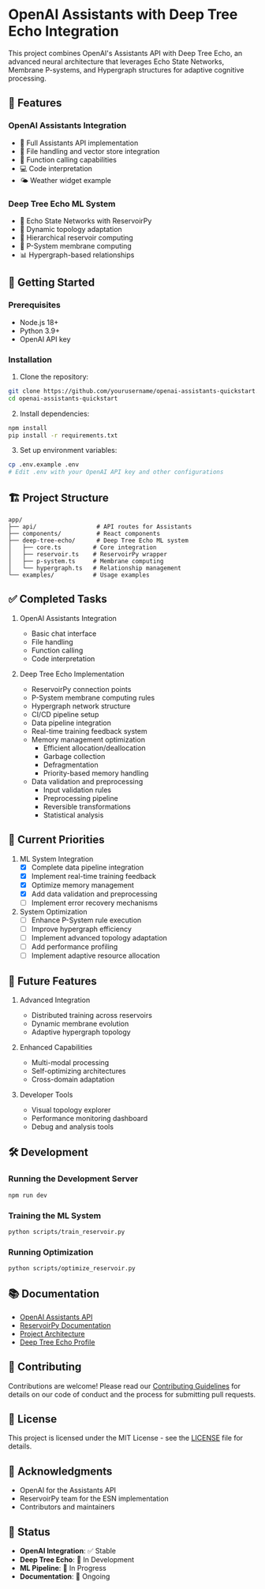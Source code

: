 # OpenAI Assistants with Deep Tree Echo Integration

This project combines OpenAI's Assistants API with Deep Tree Echo, an advanced neural architecture that leverages Echo State Networks, Membrane P-systems, and Hypergraph structures for adaptive cognitive processing.

## 🌟 Features

### OpenAI Assistants Integration
- 🤖 Full Assistants API implementation
- 📁 File handling and vector store integration
- 🔄 Function calling capabilities
- 💻 Code interpretation
- 🌤️ Weather widget example

### Deep Tree Echo ML System
- 🧠 Echo State Networks with ReservoirPy
- 🔄 Dynamic topology adaptation
- 🌳 Hierarchical reservoir computing
- 🧬 P-System membrane computing
- 📊 Hypergraph-based relationships

## 🚀 Getting Started

### Prerequisites
- Node.js 18+
- Python 3.9+
- OpenAI API key

### Installation

1. Clone the repository:
```bash
git clone https://github.com/yourusername/openai-assistants-quickstart.git
cd openai-assistants-quickstart
```

2. Install dependencies:
```bash
npm install
pip install -r requirements.txt
```

3. Set up environment variables:
```bash
cp .env.example .env
# Edit .env with your OpenAI API key and other configurations
```

## 🏗️ Project Structure

```
app/
├── api/                 # API routes for Assistants
├── components/          # React components
├── deep-tree-echo/      # Deep Tree Echo ML system
│   ├── core.ts         # Core integration
│   ├── reservoir.ts    # ReservoirPy wrapper
│   ├── p-system.ts     # Membrane computing
│   └── hypergraph.ts   # Relationship management
└── examples/           # Usage examples
```

## ✅ Completed Tasks

1. OpenAI Assistants Integration
   - Basic chat interface
   - File handling
   - Function calling
   - Code interpretation

2. Deep Tree Echo Implementation
   - ReservoirPy connection points
   - P-System membrane computing rules
   - Hypergraph network structure
   - CI/CD pipeline setup
   - Data pipeline integration
   - Real-time training feedback system
   - Memory management optimization
     - Efficient allocation/deallocation
     - Garbage collection
     - Defragmentation
     - Priority-based memory handling
   - Data validation and preprocessing
     - Input validation rules
     - Preprocessing pipeline
     - Reversible transformations
     - Statistical analysis

## 🎯 Current Priorities

1. ML System Integration
   - [x] Complete data pipeline integration
   - [x] Implement real-time training feedback
   - [x] Optimize memory management
   - [x] Add data validation and preprocessing
   - [ ] Implement error recovery mechanisms

2. System Optimization
   - [ ] Enhance P-System rule execution
   - [ ] Improve hypergraph efficiency
   - [ ] Implement advanced topology adaptation
   - [ ] Add performance profiling
   - [ ] Implement adaptive resource allocation

## 🔮 Future Features

1. Advanced Integration
   - Distributed training across reservoirs
   - Dynamic membrane evolution
   - Adaptive hypergraph topology

2. Enhanced Capabilities
   - Multi-modal processing
   - Self-optimizing architectures
   - Cross-domain adaptation

3. Developer Tools
   - Visual topology explorer
   - Performance monitoring dashboard
   - Debug and analysis tools

## 🛠️ Development

### Running the Development Server

```bash
npm run dev
```

### Training the ML System

```bash
python scripts/train_reservoir.py
```

### Running Optimization

```bash
python scripts/optimize_reservoir.py
```

## 📚 Documentation

- [OpenAI Assistants API](https://platform.openai.com/docs/assistants/overview)
- [ReservoirPy Documentation](https://reservoirpy.readthedocs.io/)
- [Project Architecture](./Codebase-Map.md)
- [Deep Tree Echo Profile](./Character%20Profile%20-%20Deep%20Tree%20Echo.md)

## 🤝 Contributing

Contributions are welcome! Please read our [Contributing Guidelines](CONTRIBUTING.md) for details on our code of conduct and the process for submitting pull requests.

## 📄 License

This project is licensed under the MIT License - see the [LICENSE](LICENSE) file for details.

## 🙏 Acknowledgments

- OpenAI for the Assistants API
- ReservoirPy team for the ESN implementation
- Contributors and maintainers

## 🔄 Status

- **OpenAI Integration**: ✅ Stable
- **Deep Tree Echo**: 🚧 In Development
- **ML Pipeline**: 🚧 In Progress
- **Documentation**: 📝 Ongoing
